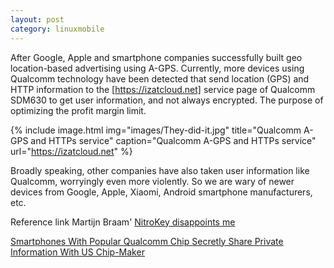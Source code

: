 ```yaml
---
layout: post
category: linuxmobile
---
```


After Google, Apple and smartphone companies successfully built geo location-based advertising using A-GPS. Currently, more devices using Qualcomm technology have been detected that send location (GPS) and HTTP information to the [https://izatcloud.net] service page of Qualcomm SDM630 to get user information, and not always encrypted. The purpose of optimizing the profit margin limit.

{% include image.html
            img="images/They-did-it.jpg"
            title="Qualcomm A-GPS and HTTPs service"
            caption="Qualcomm A-GPS and HTTPs service" 
            url="https://izatcloud.net" %}

Broadly speaking, other companies have also taken user information like Qualcomm, worryingly even more violently. So we are wary of newer devices from Google, Apple, Xiaomi, Android smartphone manufacturers, etc.

Reference link Martijn Braam' [NitroKey disappoints me]

[Smartphones With Popular Qualcomm Chip Secretly Share Private Information With US Chip-Maker]

[NitroKey disappoints me]: https://blog.brixit.nl/nitrokey-dissapoints-me/
[https://izatcloud.net]: https://izatcloud.net/
[Smartphones With Popular Qualcomm Chip Secretly Share Private Information With US Chip-Maker]: https://www.nitrokey.com/news/2023/smartphones-popular-qualcomm-chip-secretly-share-private-information-us-chip-maker/
